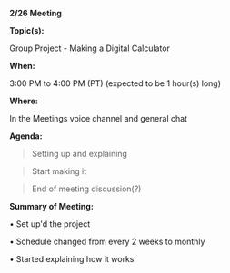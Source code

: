 __**2/26 Meeting**__

__**Topic(s):**__

Group Project - Making a Digital Calculator

__**When:**__

3:00 PM to 4:00 PM (PT) (expected to be 1 hour(s) long)

__**Where:**__

In the Meetings voice channel and general chat

__**Agenda:**__

>  Setting up and explaining

>  Start making it

>  End of meeting discussion(?)

__**Summary of Meeting:**__

•  Set up'd the project

•  Schedule changed from every 2 weeks to monthly

•  Started explaining how it works
